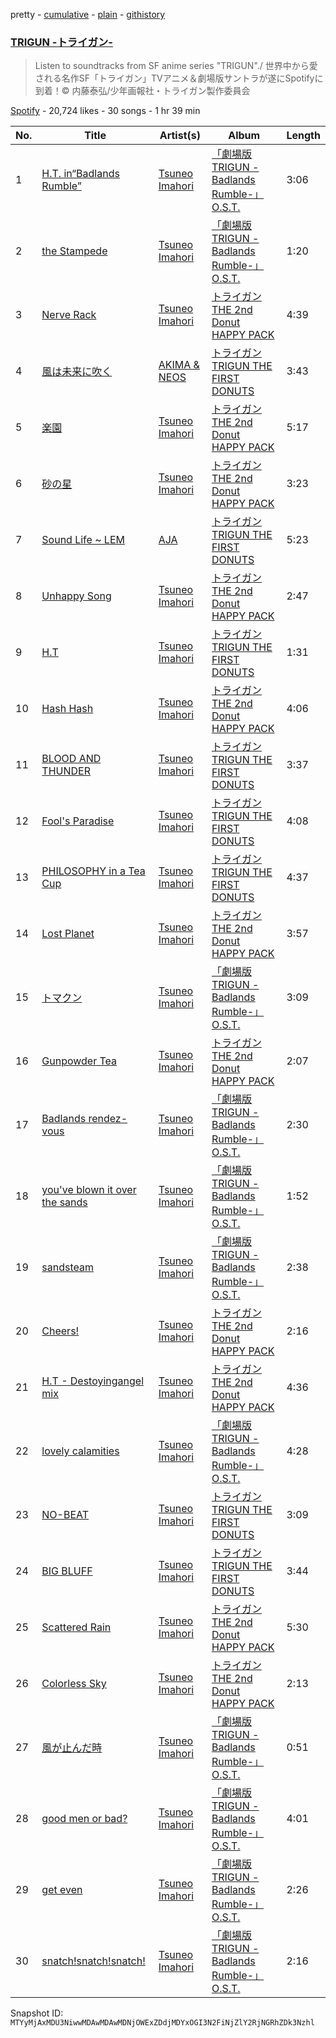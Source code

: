 pretty - [cumulative](/playlists/cumulative/37i9dQZF1DX39iJO9NeCvA.md) - [plain](/playlists/plain/37i9dQZF1DX39iJO9NeCvA) - [githistory](https://github.githistory.xyz/mackorone/spotify-playlist-archive/blob/main/playlists/plain/37i9dQZF1DX39iJO9NeCvA)

### [TRIGUN \-トライガン\-](https://open.spotify.com/playlist/37i9dQZF1DX39iJO9NeCvA)

> Listen to soundtracks from SF anime series "TRIGUN"./ 世界中から愛される名作SF「トライガン」TVアニメ＆劇場版サントラが遂にSpotifyに到着！© 内藤泰弘/少年画報社・トライガン製作委員会

[Spotify](https://open.spotify.com/user/spotify) - 20,724 likes - 30 songs - 1 hr 39 min

| No. | Title | Artist(s) | Album | Length |
|---|---|---|---|---|
| 1 | [H.T\. in“Badlands Rumble”](https://open.spotify.com/track/2Z8sw3CMhpJGwrt0KOc1XZ) | [Tsuneo Imahori](https://open.spotify.com/artist/5pfYZjQ34Czl0aQcWxQSmp) | [「劇場版 TRIGUN \-Badlands Rumble\-」O.S.T.](https://open.spotify.com/album/1gFKvXjaV7ws7MnONh7KKx) | 3:06 |
| 2 | [the Stampede](https://open.spotify.com/track/7aHWxlBj7OyMN3INPWyQnQ) | [Tsuneo Imahori](https://open.spotify.com/artist/5pfYZjQ34Czl0aQcWxQSmp) | [「劇場版 TRIGUN \-Badlands Rumble\-」O.S.T.](https://open.spotify.com/album/1gFKvXjaV7ws7MnONh7KKx) | 1:20 |
| 3 | [Nerve Rack](https://open.spotify.com/track/0EPBewiNaDGS2Fp59x149v) | [Tsuneo Imahori](https://open.spotify.com/artist/5pfYZjQ34Czl0aQcWxQSmp) | [トライガン THE 2nd Donut HAPPY PACK](https://open.spotify.com/album/0ySwOzWYkqaGrXQp8vJgId) | 4:39 |
| 4 | [風は未来に吹く](https://open.spotify.com/track/7KBqiGyvY1uFYlvi8gA335) | [AKIMA & NEOS](https://open.spotify.com/artist/6oyF8IrO4SGOVrT2NZftbb) | [トライガン TRIGUN THE FIRST DONUTS](https://open.spotify.com/album/2GIZ52Vb5m6s7KV2SRxT4h) | 3:43 |
| 5 | [楽園](https://open.spotify.com/track/1WSgqqmMQZgxMJZj7l31VL) | [Tsuneo Imahori](https://open.spotify.com/artist/5pfYZjQ34Czl0aQcWxQSmp) | [トライガン THE 2nd Donut HAPPY PACK](https://open.spotify.com/album/0ySwOzWYkqaGrXQp8vJgId) | 5:17 |
| 6 | [砂の星](https://open.spotify.com/track/7gz7GnLjMSKImEJBFPj8Ie) | [Tsuneo Imahori](https://open.spotify.com/artist/5pfYZjQ34Czl0aQcWxQSmp) | [トライガン THE 2nd Donut HAPPY PACK](https://open.spotify.com/album/0ySwOzWYkqaGrXQp8vJgId) | 3:23 |
| 7 | [Sound Life \~ LEM](https://open.spotify.com/track/7slEiXsz2Km5PhNgoPbKye) | [AJA](https://open.spotify.com/artist/5u5RIHJRSfFYkhlWzNWxJU) | [トライガン TRIGUN THE FIRST DONUTS](https://open.spotify.com/album/2GIZ52Vb5m6s7KV2SRxT4h) | 5:23 |
| 8 | [Unhappy Song](https://open.spotify.com/track/4qgw4QfoK7FWpwqzVMZj5Q) | [Tsuneo Imahori](https://open.spotify.com/artist/5pfYZjQ34Czl0aQcWxQSmp) | [トライガン THE 2nd Donut HAPPY PACK](https://open.spotify.com/album/0ySwOzWYkqaGrXQp8vJgId) | 2:47 |
| 9 | [H.T](https://open.spotify.com/track/27MWlouE3EXEJUZbiAS6tk) | [Tsuneo Imahori](https://open.spotify.com/artist/5pfYZjQ34Czl0aQcWxQSmp) | [トライガン TRIGUN THE FIRST DONUTS](https://open.spotify.com/album/2GIZ52Vb5m6s7KV2SRxT4h) | 1:31 |
| 10 | [Hash Hash](https://open.spotify.com/track/5FdJDtnVpWVBfzJIXfUTt8) | [Tsuneo Imahori](https://open.spotify.com/artist/5pfYZjQ34Czl0aQcWxQSmp) | [トライガン THE 2nd Donut HAPPY PACK](https://open.spotify.com/album/0ySwOzWYkqaGrXQp8vJgId) | 4:06 |
| 11 | [BLOOD AND THUNDER](https://open.spotify.com/track/76l7MFgonqaorlrd5yeBwS) | [Tsuneo Imahori](https://open.spotify.com/artist/5pfYZjQ34Czl0aQcWxQSmp) | [トライガン TRIGUN THE FIRST DONUTS](https://open.spotify.com/album/2GIZ52Vb5m6s7KV2SRxT4h) | 3:37 |
| 12 | [Fool's Paradise](https://open.spotify.com/track/64ixLm2tbzTkXvs4fk3S9S) | [Tsuneo Imahori](https://open.spotify.com/artist/5pfYZjQ34Czl0aQcWxQSmp) | [トライガン TRIGUN THE FIRST DONUTS](https://open.spotify.com/album/2GIZ52Vb5m6s7KV2SRxT4h) | 4:08 |
| 13 | [PHILOSOPHY in a Tea Cup](https://open.spotify.com/track/5rCjxDHLkq7o13PgSdbet0) | [Tsuneo Imahori](https://open.spotify.com/artist/5pfYZjQ34Czl0aQcWxQSmp) | [トライガン TRIGUN THE FIRST DONUTS](https://open.spotify.com/album/2GIZ52Vb5m6s7KV2SRxT4h) | 4:37 |
| 14 | [Lost Planet](https://open.spotify.com/track/4gAwcKcdB8phmZGU3qoL7R) | [Tsuneo Imahori](https://open.spotify.com/artist/5pfYZjQ34Czl0aQcWxQSmp) | [トライガン THE 2nd Donut HAPPY PACK](https://open.spotify.com/album/0ySwOzWYkqaGrXQp8vJgId) | 3:57 |
| 15 | [トマクン](https://open.spotify.com/track/6qC9EuTHWb6G5yNSBTnEZR) | [Tsuneo Imahori](https://open.spotify.com/artist/5pfYZjQ34Czl0aQcWxQSmp) | [「劇場版 TRIGUN \-Badlands Rumble\-」O.S.T.](https://open.spotify.com/album/1gFKvXjaV7ws7MnONh7KKx) | 3:09 |
| 16 | [Gunpowder Tea](https://open.spotify.com/track/6b26n4y6aeo1A3p0CdTfXn) | [Tsuneo Imahori](https://open.spotify.com/artist/5pfYZjQ34Czl0aQcWxQSmp) | [トライガン THE 2nd Donut HAPPY PACK](https://open.spotify.com/album/0ySwOzWYkqaGrXQp8vJgId) | 2:07 |
| 17 | [Badlands rendez\-vous](https://open.spotify.com/track/5ykpANKPBgBGzJiprdSnnx) | [Tsuneo Imahori](https://open.spotify.com/artist/5pfYZjQ34Czl0aQcWxQSmp) | [「劇場版 TRIGUN \-Badlands Rumble\-」O.S.T.](https://open.spotify.com/album/1gFKvXjaV7ws7MnONh7KKx) | 2:30 |
| 18 | [you've blown it over the sands](https://open.spotify.com/track/57hyjxTe2HKiujEV7vpMC4) | [Tsuneo Imahori](https://open.spotify.com/artist/5pfYZjQ34Czl0aQcWxQSmp) | [「劇場版 TRIGUN \-Badlands Rumble\-」O.S.T.](https://open.spotify.com/album/1gFKvXjaV7ws7MnONh7KKx) | 1:52 |
| 19 | [sandsteam](https://open.spotify.com/track/0VHwe1zrdQ14oRT8Fv8riN) | [Tsuneo Imahori](https://open.spotify.com/artist/5pfYZjQ34Czl0aQcWxQSmp) | [「劇場版 TRIGUN \-Badlands Rumble\-」O.S.T.](https://open.spotify.com/album/1gFKvXjaV7ws7MnONh7KKx) | 2:38 |
| 20 | [Cheers!](https://open.spotify.com/track/7AxloVMZ7GWpp86ohQ1Gfu) | [Tsuneo Imahori](https://open.spotify.com/artist/5pfYZjQ34Czl0aQcWxQSmp) | [トライガン THE 2nd Donut HAPPY PACK](https://open.spotify.com/album/0ySwOzWYkqaGrXQp8vJgId) | 2:16 |
| 21 | [H.T \- Destoyingangel mix](https://open.spotify.com/track/4Om3Nzs9wDT995sCNmROvT) | [Tsuneo Imahori](https://open.spotify.com/artist/5pfYZjQ34Czl0aQcWxQSmp) | [トライガン THE 2nd Donut HAPPY PACK](https://open.spotify.com/album/0ySwOzWYkqaGrXQp8vJgId) | 4:36 |
| 22 | [lovely calamities](https://open.spotify.com/track/5xEopVMEpBfz1ny2C6MBRS) | [Tsuneo Imahori](https://open.spotify.com/artist/5pfYZjQ34Czl0aQcWxQSmp) | [「劇場版 TRIGUN \-Badlands Rumble\-」O.S.T.](https://open.spotify.com/album/1gFKvXjaV7ws7MnONh7KKx) | 4:28 |
| 23 | [NO\-BEAT](https://open.spotify.com/track/4sAC0qvCUH15Md7hz7QFb7) | [Tsuneo Imahori](https://open.spotify.com/artist/5pfYZjQ34Czl0aQcWxQSmp) | [トライガン TRIGUN THE FIRST DONUTS](https://open.spotify.com/album/2GIZ52Vb5m6s7KV2SRxT4h) | 3:09 |
| 24 | [BIG BLUFF](https://open.spotify.com/track/36wkLZs1Cjk1wx0jLByYpe) | [Tsuneo Imahori](https://open.spotify.com/artist/5pfYZjQ34Czl0aQcWxQSmp) | [トライガン TRIGUN THE FIRST DONUTS](https://open.spotify.com/album/2GIZ52Vb5m6s7KV2SRxT4h) | 3:44 |
| 25 | [Scattered Rain](https://open.spotify.com/track/1EzSxVwrgSP3RUZT36moER) | [Tsuneo Imahori](https://open.spotify.com/artist/5pfYZjQ34Czl0aQcWxQSmp) | [トライガン THE 2nd Donut HAPPY PACK](https://open.spotify.com/album/0ySwOzWYkqaGrXQp8vJgId) | 5:30 |
| 26 | [Colorless Sky](https://open.spotify.com/track/71nALFU4TxDx0OI9booPii) | [Tsuneo Imahori](https://open.spotify.com/artist/5pfYZjQ34Czl0aQcWxQSmp) | [トライガン THE 2nd Donut HAPPY PACK](https://open.spotify.com/album/0ySwOzWYkqaGrXQp8vJgId) | 2:13 |
| 27 | [風が止んだ時](https://open.spotify.com/track/6ymDCa24f89mWrg7sukd5v) | [Tsuneo Imahori](https://open.spotify.com/artist/5pfYZjQ34Czl0aQcWxQSmp) | [「劇場版 TRIGUN \-Badlands Rumble\-」O.S.T.](https://open.spotify.com/album/1gFKvXjaV7ws7MnONh7KKx) | 0:51 |
| 28 | [good men or bad?](https://open.spotify.com/track/04NVPeDDtXQcfBqgFycREt) | [Tsuneo Imahori](https://open.spotify.com/artist/5pfYZjQ34Czl0aQcWxQSmp) | [「劇場版 TRIGUN \-Badlands Rumble\-」O.S.T.](https://open.spotify.com/album/1gFKvXjaV7ws7MnONh7KKx) | 4:01 |
| 29 | [get even](https://open.spotify.com/track/6f4G8cwwKtbURYV4P6eWEU) | [Tsuneo Imahori](https://open.spotify.com/artist/5pfYZjQ34Czl0aQcWxQSmp) | [「劇場版 TRIGUN \-Badlands Rumble\-」O.S.T.](https://open.spotify.com/album/1gFKvXjaV7ws7MnONh7KKx) | 2:26 |
| 30 | [snatch!snatch!snatch!](https://open.spotify.com/track/7KG0iTQojPBMdi0ZgSM2Lx) | [Tsuneo Imahori](https://open.spotify.com/artist/5pfYZjQ34Czl0aQcWxQSmp) | [「劇場版 TRIGUN \-Badlands Rumble\-」O.S.T.](https://open.spotify.com/album/1gFKvXjaV7ws7MnONh7KKx) | 2:16 |

Snapshot ID: `MTYyMjAxMDU3NiwwMDAwMDAwMDNjOWExZDdjMDYxOGI3N2FiNjZlY2RjNGRhZDk3Nzhl`
